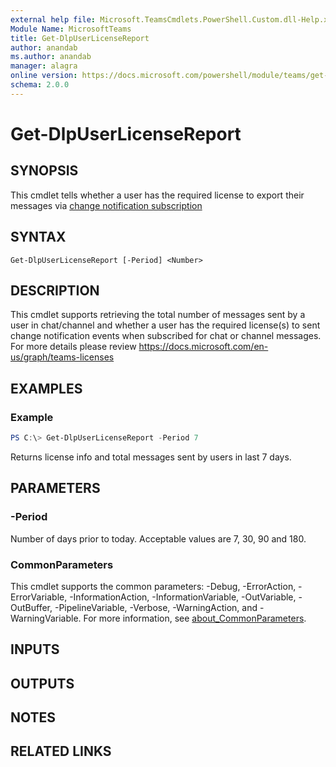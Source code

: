 ```yaml
---
external help file: Microsoft.TeamsCmdlets.PowerShell.Custom.dll-Help.xml
Module Name: MicrosoftTeams
title: Get-DlpUserLicenseReport
author: anandab
ms.author: anandab
manager: alagra
online version: https://docs.microsoft.com/powershell/module/teams/get-dlpuserlicensereport
schema: 2.0.0
---
```


# Get-DlpUserLicenseReport

## SYNOPSIS

This cmdlet tells whether a user has the required license to export their messages via [change notification subscription](https://docs.microsoft.com/en-us/graph/teams-licenses)

## SYNTAX

```
Get-DlpUserLicenseReport [-Period] <Number> 
```

## DESCRIPTION

This cmdlet supports retrieving the total number of messages sent by a user in chat/channel and whether a user has the required license(s) to sent change notification events when subscribed for chat or channel messages. For more details please review https://docs.microsoft.com/en-us/graph/teams-licenses

## EXAMPLES

### Example
```powershell
PS C:\> Get-DlpUserLicenseReport -Period 7
```

Returns license info and total messages sent by users in last 7 days.

## PARAMETERS

### -Period

Number of days prior to today. Acceptable values are 7, 30, 90 and 180.

### CommonParameters
This cmdlet supports the common parameters: -Debug, -ErrorAction, -ErrorVariable, -InformationAction, -InformationVariable, -OutVariable, -OutBuffer, -PipelineVariable, -Verbose, -WarningAction, and -WarningVariable. For more information, see [about_CommonParameters](https://go.microsoft.com/fwlink/?LinkID=113216).

## INPUTS

## OUTPUTS

## NOTES

## RELATED LINKS 
